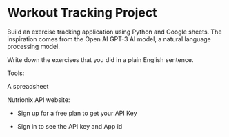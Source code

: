# Workout Tracking Project

Build an exercise tracking application using Python and Google sheets. The inspiration comes from the Open AI GPT-3 AI model, a natural language processing model.

Write down the exercises that you did in a plain English sentence.

Tools:

A spreadsheet

Nutrionix API website:

- Sign up for a free plan to get your API Key

- Sign in to see the API key and App id
